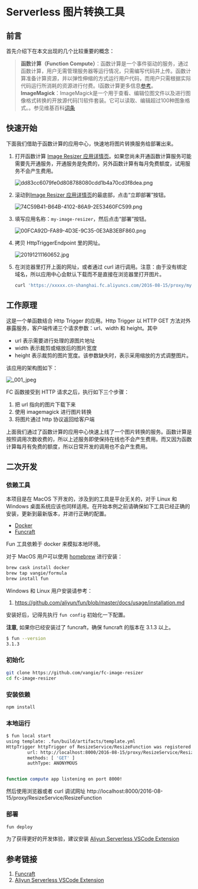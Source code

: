 # Serverless 图片转换工具

## 前言

首先介绍下在本文出现的几个比较重要的概念：

> **函数计算（Function Compute）**：函数计算是一个事件驱动的服务，通过函数计算，用户无需管理服务器等运行情况，只需编写代码并上传。函数计算准备计算资源，并以弹性伸缩的方式运行用户代码，而用户只需根据实际代码运行所消耗的资源进行付费。l函数计算更多信息[参考](https://help.aliyun.com/product/50980.html)。
> **ImageMagick**：ImageMagick是一个用于查看、编辑位图文件以及进行图像格式转换的开放源代码[1]软件套装。它可以读取、编辑超过100种图象格式。。参见维基百科[词条](https://zh.wikipedia.org/wiki/ImageMagick)

## 快速开始

下面我们借助于函数计算的应用中心，快速地将图片转换服务给部署出来。

1. 打开函数计算 [Image Resizer 应用详情页](https://fc.console.aliyun.com/fc/applications/cn-shanghai/template/Image-Resizer#intro)。如果您尚未开通函数计算服务可能需要先开通服务，开通服务是免费的，另外函数计算有每月免费额度，试用服务不会产生费用。
   
	![dd83cc6079fe0d808788080cdd1b4a70cd3f8dea.png](https://intranetproxy.alipay.com/skylark/lark/0/2019/png/95058/1576055536110-8a8eb2d2-1bf3-4b29-81f9-d9e65d8e2302.png) 

2. 滚动到[Image Resizer 应用详情页](https://fc.console.aliyun.com/fc/applications/cn-shanghai/template/Image-Resizer#intro)的最底部，点击“立即部署”按钮。
	
	![74C59B41-B64B-4102-86A9-2E53460FC599.png](https://intranetproxy.alipay.com/skylark/lark/0/2019/png/95058/1576055420755-a3d9d127-7fcb-47bf-9bf5-c679cd550463.png) 

3. 填写应用名称：`my-image-resizer`，然后点击“部署”按钮。

	![00FCA92D-FA89-4D3E-9C35-0E3AB3EBF860.png](https://intranetproxy.alipay.com/skylark/lark/0/2019/png/95058/1576055436319-2b87bc9c-312d-4315-8b91-8290bd194f8c.png) 

4. 拷贝 HttpTriggerEndpoint 里的网址。

	![20191211160652.jpg](https://intranetproxy.alipay.com/skylark/lark/0/2019/jpeg/95058/1576055451978-2ea54912-855c-4bd8-83db-6dcec8041027.jpeg) 

5. 在浏览器里打开上面的网址，或者通过 curl 进行调用。注意：由于没有绑定域名，所以应用中心会默认下载而不是直接在浏览器里打开图片。

    ```bash
    curl 'https://xxxxx.cn-shanghai.fc.aliyuncs.com/2016-08-15/proxy/my-image-resizer-ResizeService-5A40B5A8B981/my-image-resizer-ResizeFunction-3E71C57C0094/' --output resized.jpg
    ```

## 工作原理

这是一个单函数结合 Http Trigger 的应用。Http Trigger 以 HTTP GET 方法对外暴露服务，客户端传递三个请求参数：url、width 和 height。其中

* url 表示需要进行处理的源图片地址
* width 表示裁剪或缩放后的图片宽度
* height 表示裁剪的图片宽度。该参数缺失时，表示采用缩放的方式调整图片。

该应用的架构图如下：

![_001_jpeg](https://yqfile.alicdn.com/3bb06af5d6162bba4669928687d6afd5a56433b5.jpeg)

FC 函数接受到 HTTP 请求之后，执行如下三个步骤：

1. 把 url 指向的图片下载下来
2. 使用 imagemagick 进行图片转换
3. 将图片通过 http 协议返回给客户端

上面我们通过了函数计算的应用中心快速上线了一个图片转换的服务。函数计算是按照调用次数收费的，所以上述服务即使保持在线也不会产生费用。而又因为函数计算每月有免费的额度，所以日常开发的调用也不会产生费用。

## 二次开发

### 依赖工具

本项目是在 MacOS 下开发的，涉及到的工具是平台无关的，对于 Linux 和 Windows 桌面系统应该也同样适用。在开始本例之前请确保如下工具已经正确的安装，更新到最新版本，并进行正确的配置。

* [Docker](https://www.docker.com/)
* [Funcraft](https://github.com/aliyun/fun)

Fun 工具依赖于 docker 来模拟本地环境。

对于 MacOS 用户可以使用 [homebrew](https://brew.sh/) 进行安装：

```bash
brew cask install docker
brew tap vangie/formula
brew install fun
```

Windows 和 Linux 用户安装请参考：

1. https://github.com/aliyun/fun/blob/master/docs/usage/installation.md

安装好后，记得先执行 `fun config` 初始化一下配置。

**注意**, 如果你已经安装过了 funcraft，确保 funcraft 的版本在 3.1.3 以上。

```bash
$ fun --version
3.1.3
```

### 初始化

```bash
git clone https://github.com/vangie/fc-image-resizer
cd fc-image-resizer
```

### 安装依赖

```bash
npm install
```

### 本地运行

```bash
$ fun local start
using template: .fun/build/artifacts/template.yml
HttpTrigger httpTrigger of ResizeService/ResizeFunction was registered
        url: http://localhost:8000/2016-08-15/proxy/ResizeService/ResizeFunction
        methods: [ 'GET' ]
        authType: ANONYMOUS


function compute app listening on port 8000!
```

然后使用浏览器或者 curl 调试网址 http://localhost:8000/2016-08-15/proxy/ResizeService/ResizeFunction

### 部署

```bash
fun deploy
```

为了获得更好的开发体验，建议安装 [Aliyun Serverless VSCode Extension](https://marketplace.visualstudio.com/items?itemName=aliyun.aliyun-serverless)

## 参考链接

1. [Funcraft](https://github.com/alibaba/funcraft)
2. [Aliyun Serverless VSCode Extension](https://github.com/alibaba/serverless-vscode)
